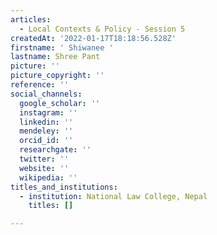 ```yaml
---
articles:
  - Local Contexts & Policy - Session 5
createdAt: '2022-01-17T18:18:56.528Z'
firstname: ' Shiwanee '
lastname: Shree Pant
picture: ''
picture_copyright: ''
reference: ''
social_channels:
  google_scholar: ''
  instagram: ''
  linkedin: ''
  mendeley: ''
  orcid_id: ''
  researchgate: ''
  twitter: ''
  website: ''
  wikipedia: ''
titles_and_institutions:
  - institution: National Law College, Nepal
    titles: []

---
```

